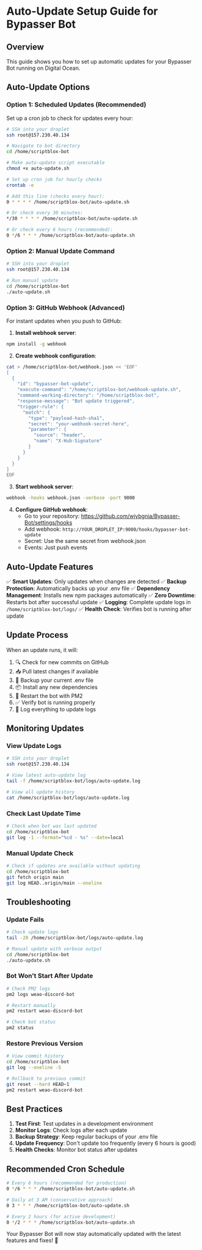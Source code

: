 # Auto-Update Setup Guide for Bypasser Bot

## Overview
This guide shows you how to set up automatic updates for your Bypasser Bot running on Digital Ocean.

## Auto-Update Options

### Option 1: Scheduled Updates (Recommended)

Set up a cron job to check for updates every hour:

```bash
# SSH into your droplet
ssh root@157.230.40.134

# Navigate to bot directory
cd /home/scriptblox-bot

# Make auto-update script executable
chmod +x auto-update.sh

# Set up cron job for hourly checks
crontab -e

# Add this line (checks every hour):
0 * * * * /home/scriptblox-bot/auto-update.sh

# Or check every 30 minutes:
*/30 * * * * /home/scriptblox-bot/auto-update.sh

# Or check every 6 hours (recommended):
0 */6 * * * /home/scriptblox-bot/auto-update.sh
```

### Option 2: Manual Update Command

```bash
# SSH into your droplet
ssh root@157.230.40.134

# Run manual update
cd /home/scriptblox-bot
./auto-update.sh
```

### Option 3: GitHub Webhook (Advanced)

For instant updates when you push to GitHub:

1. **Install webhook server**:
```bash
npm install -g webhook
```

2. **Create webhook configuration**:
```bash
cat > /home/scriptblox-bot/webhook.json << 'EOF'
[
  {
    "id": "bypasser-bot-update",
    "execute-command": "/home/scriptblox-bot/webhook-update.sh",
    "command-working-directory": "/home/scriptblox-bot",
    "response-message": "Bot update triggered",
    "trigger-rule": {
      "match": {
        "type": "payload-hash-sha1",
        "secret": "your-webhook-secret-here",
        "parameter": {
          "source": "header",
          "name": "X-Hub-Signature"
        }
      }
    }
  }
]
EOF
```

3. **Start webhook server**:
```bash
webhook -hooks webhook.json -verbose -port 9000
```

4. **Configure GitHub webhook**:
   - Go to your repository: https://github.com/wjybgnia/Bypasser-Bot/settings/hooks
   - Add webhook: `http://YOUR_DROPLET_IP:9000/hooks/bypasser-bot-update`
   - Secret: Use the same secret from webhook.json
   - Events: Just push events

## Auto-Update Features

✅ **Smart Updates**: Only updates when changes are detected
✅ **Backup Protection**: Automatically backs up your .env file
✅ **Dependency Management**: Installs new npm packages automatically
✅ **Zero Downtime**: Restarts bot after successful update
✅ **Logging**: Complete update logs in `/home/scriptblox-bot/logs/`
✅ **Health Check**: Verifies bot is running after update

## Update Process

When an update runs, it will:

1. 🔍 Check for new commits on GitHub
2. 📥 Pull latest changes if available
3. 💾 Backup your current .env file
4. 📦 Install any new dependencies
5. 🔄 Restart the bot with PM2
6. ✅ Verify bot is running properly
7. 📝 Log everything to update logs

## Monitoring Updates

### View Update Logs
```bash
# SSH into your droplet
ssh root@157.230.40.134

# View latest auto-update log
tail -f /home/scriptblox-bot/logs/auto-update.log

# View all update history
cat /home/scriptblox-bot/logs/auto-update.log
```

### Check Last Update Time
```bash
# Check when bot was last updated
cd /home/scriptblox-bot
git log -1 --format="%cd - %s" --date=local
```

### Manual Update Check
```bash
# Check if updates are available without updating
cd /home/scriptblox-bot
git fetch origin main
git log HEAD..origin/main --oneline
```

## Troubleshooting

### Update Fails
```bash
# Check update logs
tail -20 /home/scriptblox-bot/logs/auto-update.log

# Manual update with verbose output
cd /home/scriptblox-bot
./auto-update.sh
```

### Bot Won't Start After Update
```bash
# Check PM2 logs
pm2 logs weao-discord-bot

# Restart manually
pm2 restart weao-discord-bot

# Check bot status
pm2 status
```

### Restore Previous Version
```bash
# View commit history
cd /home/scriptblox-bot
git log --oneline -5

# Rollback to previous commit
git reset --hard HEAD~1
pm2 restart weao-discord-bot
```

## Best Practices

1. **Test First**: Test updates in a development environment
2. **Monitor Logs**: Check logs after each update
3. **Backup Strategy**: Keep regular backups of your .env file
4. **Update Frequency**: Don't update too frequently (every 6 hours is good)
5. **Health Checks**: Monitor bot status after updates

## Recommended Cron Schedule

```bash
# Every 6 hours (recommended for production)
0 */6 * * * /home/scriptblox-bot/auto-update.sh

# Daily at 3 AM (conservative approach)
0 3 * * * /home/scriptblox-bot/auto-update.sh

# Every 2 hours (for active development)
0 */2 * * * /home/scriptblox-bot/auto-update.sh
```

Your Bypasser Bot will now stay automatically updated with the latest features and fixes! 🚀
